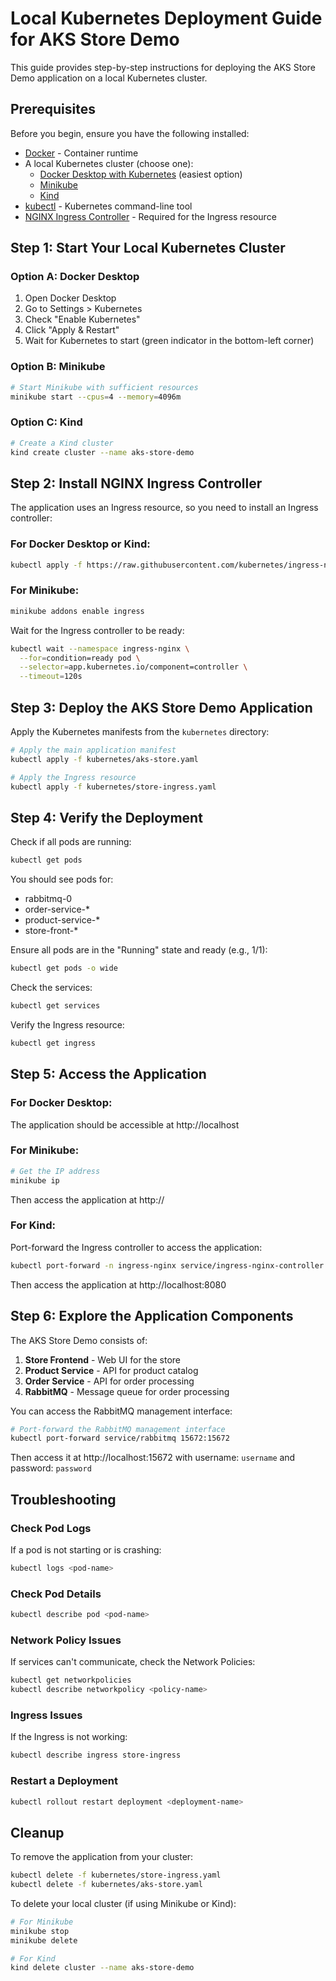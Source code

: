 # Local Kubernetes Deployment Guide for AKS Store Demo

This guide provides step-by-step instructions for deploying the AKS Store Demo application on a local Kubernetes cluster.

## Prerequisites

Before you begin, ensure you have the following installed:

- [Docker](https://docs.docker.com/get-docker/) - Container runtime
- A local Kubernetes cluster (choose one):
  - [Docker Desktop with Kubernetes](https://docs.docker.com/desktop/kubernetes/) (easiest option)
  - [Minikube](https://minikube.sigs.k8s.io/docs/start/)
  - [Kind](https://kind.sigs.k8s.io/docs/user/quick-start/)
- [kubectl](https://kubernetes.io/docs/tasks/tools/) - Kubernetes command-line tool
- [NGINX Ingress Controller](https://kubernetes.github.io/ingress-nginx/deploy/) - Required for the Ingress resource

## Step 1: Start Your Local Kubernetes Cluster

### Option A: Docker Desktop
1. Open Docker Desktop
2. Go to Settings > Kubernetes
3. Check "Enable Kubernetes"
4. Click "Apply & Restart"
5. Wait for Kubernetes to start (green indicator in the bottom-left corner)

### Option B: Minikube
```bash
# Start Minikube with sufficient resources
minikube start --cpus=4 --memory=4096m
```

### Option C: Kind
```bash
# Create a Kind cluster
kind create cluster --name aks-store-demo
```

## Step 2: Install NGINX Ingress Controller

The application uses an Ingress resource, so you need to install an Ingress controller:

### For Docker Desktop or Kind:
```bash
kubectl apply -f https://raw.githubusercontent.com/kubernetes/ingress-nginx/controller-v1.8.2/deploy/static/provider/cloud/deploy.yaml
```

### For Minikube:
```bash
minikube addons enable ingress
```

Wait for the Ingress controller to be ready:
```bash
kubectl wait --namespace ingress-nginx \
  --for=condition=ready pod \
  --selector=app.kubernetes.io/component=controller \
  --timeout=120s
```

## Step 3: Deploy the AKS Store Demo Application

Apply the Kubernetes manifests from the `kubernetes` directory:

```bash
# Apply the main application manifest
kubectl apply -f kubernetes/aks-store.yaml

# Apply the Ingress resource
kubectl apply -f kubernetes/store-ingress.yaml
```

## Step 4: Verify the Deployment

Check if all pods are running:

```bash
kubectl get pods
```

You should see pods for:
- rabbitmq-0
- order-service-*
- product-service-*
- store-front-*

Ensure all pods are in the "Running" state and ready (e.g., 1/1):

```bash
kubectl get pods -o wide
```

Check the services:

```bash
kubectl get services
```

Verify the Ingress resource:

```bash
kubectl get ingress
```

## Step 5: Access the Application

### For Docker Desktop:
The application should be accessible at http://localhost

### For Minikube:
```bash
# Get the IP address
minikube ip
```
Then access the application at http://<minikube-ip>

### For Kind:
Port-forward the Ingress controller to access the application:
```bash
kubectl port-forward -n ingress-nginx service/ingress-nginx-controller 8080:80
```
Then access the application at http://localhost:8080

## Step 6: Explore the Application Components

The AKS Store Demo consists of:

1. **Store Frontend** - Web UI for the store
2. **Product Service** - API for product catalog
3. **Order Service** - API for order processing
4. **RabbitMQ** - Message queue for order processing

You can access the RabbitMQ management interface:
```bash
# Port-forward the RabbitMQ management interface
kubectl port-forward service/rabbitmq 15672:15672
```
Then access it at http://localhost:15672 with username: `username` and password: `password`

## Troubleshooting

### Check Pod Logs
If a pod is not starting or is crashing:
```bash
kubectl logs <pod-name>
```

### Check Pod Details
```bash
kubectl describe pod <pod-name>
```

### Network Policy Issues
If services can't communicate, check the Network Policies:
```bash
kubectl get networkpolicies
kubectl describe networkpolicy <policy-name>
```

### Ingress Issues
If the Ingress is not working:
```bash
kubectl describe ingress store-ingress
```

### Restart a Deployment
```bash
kubectl rollout restart deployment <deployment-name>
```

## Cleanup

To remove the application from your cluster:

```bash
kubectl delete -f kubernetes/store-ingress.yaml
kubectl delete -f kubernetes/aks-store.yaml
```

To delete your local cluster (if using Minikube or Kind):

```bash
# For Minikube
minikube stop
minikube delete

# For Kind
kind delete cluster --name aks-store-demo
```
